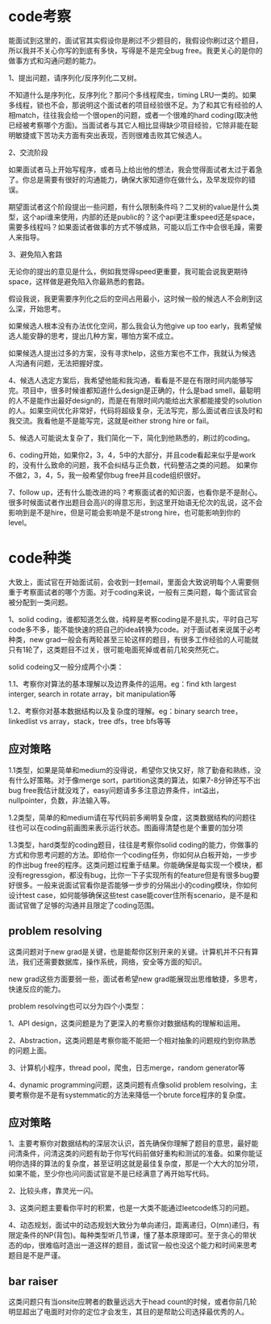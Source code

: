 # code考察

能面试到这里的，面试官其实假设你是刷过不少题目的，我假设你刷过这个题目，所以我并不关心你写的到底有多快，写得是不是完全bug free。我更关心的是你的做事方式和沟通问题的能力。

1、提出问题，请序列化/反序列化二叉树。

不知道什么是序列化，反序列化？那问个多线程爬虫，timing LRU一类的。如果多线程，锁也不会，那说明这个面试者的项目经验很不足。为了和其它有经验的人相match，往往我会给一个很open的问题，或者一个很难的hard coding(取决他已经被考察哪个方面)。当面试者与其它人相比显得缺少项目经验，它除非能在聪明敏捷或下苦功夫方面有突出表现，否则很难击败其它候选人。

2、交流阶段

如果面试者马上开始写程序，或者马上给出他的想法，我会觉得面试者太过于着急了。你总是需要有很好的沟通能力，确保大家知道你在做什么，及早发现你的错误。

期望面试者这个阶段提出一些问题，有什么限制条件吗？二叉树的value是什么类型，这个api谁来使用，内部的还是public的？这个api更注重speed还是space，需要多线程吗？如果面试者做事的方式不够成熟，可能以后工作中会很毛躁，需要人来指导。

3、避免陷入套路

无论你的提出的意见是什么，例如我觉得speed更重要，我可能会说我更期待space，这样做是避免陷入你最熟悉的套路。

假设我说，我更需要序列化之后的空间占用最小，这时候一般的候选人不会刷到这么深，开始思考。

如果候选人根本没有办法优化空间，那么我会认为他give up too early，我希望候选人能安静的思考，提出几种方案，哪怕方案不成立。

如果候选人提出过多的方案，没有寻求help，这些方案也不工作，我就认为候选人沟通有问题，无法把握好度。

4、候选人选定方案后，我希望他能和我沟通，看看是不是在有限时间内能够写完。项目中，很多时候谁都知道什么design是正确的，什么是bad smell，最聪明的人不是能作出最好design的，而是在有限时间内能给出大家都能接受的solution的人。如果空间优化非常好，代码将超级复杂，无法写完，那么面试者应该及时和我交流。我看他是不是能写完，这就是either strong hire or fail。

5、候选人可能说太复杂了，我们简化一下，简化到他熟悉的，刷过的coding。

6、coding开始，如果你2，3，4，5中的大部分，并且code看起来似乎是work的，没有什么致命的问题，我不会纠结与正负数，代码整洁之类的问题。
如果你不做2，3，4，5，我一般希望你bug free并且code组织很好。

7、follow up，还有什么能改进的吗？考察面试者的知识面，也看你是不是耐心。很多时候面试者作出题目会高兴的得意忘形，到这里开始语无伦次的乱说，这不会影响到是不是hire，但是可能会影响是不是strong hire，也可能影响到你的level。

# code种类

大致上，面试官在开始面试前，会收到一封email，里面会大致说明每个人需要侧重于考察面试者的哪个方面。对于coding来说，一般有三类问题，每个面试官会被分配到一类问题。

1、solid coding，谁都知道怎么做，纯粹是考察coding是不是扎实，平时自己写code多不多，能不能快速的把自己的idea转换为code。对于面试者来说属于必考种类，new grad一般会有两轮甚至三轮这样的题目，有很多工作经验的人可能就只有1轮了，这类题目不过关，很可能电面死掉或者前几轮突然死亡。

solid codeing又一般分成两个小类：

1.1、考察你对算法的基本理解以及边界条件的运用。eg：find kth largest interger, search in rotate array，bit manipulation等

1.2、考察你对基本数据结构以及复杂度的理解。eg：binary search tree，linkedlist vs array，stack，tree dfs，tree bfs等等

## 应对策略

1.1类型，如果是简单和medium的没得说，希望你又快又好，除了勤奋和熟练，没有什么好策略。对于像merge sort，partition这类的算法，如果7-8分钟还写不出bug free我估计就没戏了，easy问题请多多注意边界条件，int溢出，nullpointer，负数，非法输入等。

1.2类型，简单的和medium请在写代码前多阐明复杂度，这类数据结构的问题往往也可以在coding前画图来表示运行状态。图画得清楚也是个重要的加分项

1.3类型，hard类型的coding题目，往往是考察你solid coding的能力，你做事的方式和你思考问题的方法。即给你一个coding任务，你如何从白板开始，一步步的作出bug free的程序。这类问题过程重于结果。你能确保是每实现一个模块，都没有regressgion，都没有bug，比你一下子实现所有的feature但是有很多bug要好很多。一般来说面试官看你是否能够一步步的分隔出小的coding模块，你如何设计test case，如何能够确保这些test case能cover住所有scenario，是不是和面试官做了足够的沟通并且限定了coding范围。


## problem resolving

这类问题对于new grad是关键，也是能帮你区别开来的关键。计算机并不只有算法，我们还需要数据库，操作系统，网络，安全等方面的知识。

new grad这些方面要弱一些，面试者希望new grad能展现出思维敏捷，多思考，快速反应的能力。

problem resolving也可以分为四个小类型：

1、API design，这类问题是为了更深入的考察你对数据结构的理解和运用。

2、Abstraction，这类问题是考察你能不能把一个相对抽象的问题规约到你熟悉的问题上面。

3、计算机小程序，thread pool，爬虫，日志merge，random generator等

4、dynamic programming问题，这类问题有点像solid problem resolving，主要考察你是不是有systemmatic的方法来降低一个brute force程序的复杂度。

## 应对策略

1、主要考察你对数据结构的深层次认识，首先确保你理解了题目的意思，最好能问清条件，问清这类的问题有助于你写代码前做好重构和测试的准备。如果你能证明你选择的算法的复杂度，甚至证明这就是最佳复杂度，那是一个大大的加分项，如果不能，至少你也问问面试官是不是已经满意了再开始写代码。

2、比较头疼，靠灵光一闪。

3、这类问题主要看你平时的积累，也是一大类不能通过leetcode练习的问题。

4、动态规划，面试中的动态规划大致分为单向递归，距离递归，O(mn)递归，有限定条件的NP(背包)。每种类型听几节课，懂了基本原理即可。至于贪心的带状态的dp，很难临时造出一道这样的题目，面试官一般也没这个能力和时间来思考题目是不是严谨。

## bar raiser

这类问题只有当onsite应聘者的数量远远大于head count的时候，或者你前几轮明显超出了电面时对你的定位才会发生，其目的是帮助公司选择最优秀的人。
